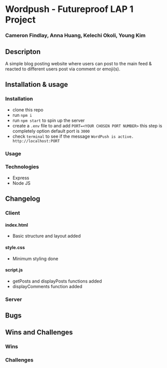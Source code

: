# Wordpush - Futureproof LAP 1 Project
### Cameron Findlay, Anna Huang, Kelechi Okoli, Young Kim

## Descripton
A simple blog posting website where users can post to the main feed & reacted to different users post via comment or emoji(s).

## Installation & usage
### Installation
- clone this repo
- run `npm i`
- run `npm start` to spin up the server
- create a `.env` file to and add `PORT=<YOUR CHOSEN PORT NUMBER>` this step is completely option default port is `3000`
- check `terminal` to see if the message `WordPush is active. http://localhost:PORT`

### Usage

### Technologies
- Express
- Node JS

## Changelog
### Client
#### index.html
- Basic structure and layout added

#### style.css
- Minimum styling done

#### script.js
- getPosts and displayPosts functions added
- displayComments function added


### Server



## Bugs


## Wins and Challenges
### Wins


### Challenges
